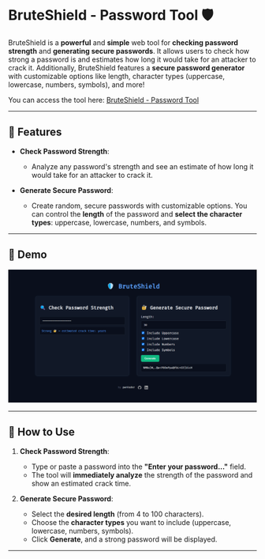 # BruteShield - Password Tool 🛡️

BruteShield is a **powerful** and **simple** web tool for **checking password strength** and **generating secure passwords**. It allows users to check how strong a password is and estimates how long it would take for an attacker to crack it. Additionally, BruteShield features a **secure password generator** with customizable options like length, character types (uppercase, lowercase, numbers, symbols), and more!

You can access the tool here: [BruteShield - Password Tool](https://pwnvader.github.io/BruteShield/)

---

## 🚀 Features

- **Check Password Strength**: 
  - Analyze any password's strength and see an estimate of how long it would take for an attacker to crack it.

- **Generate Secure Password**: 
  - Create random, secure passwords with customizable options. You can control the **length** of the password and **select the character types**: uppercase, lowercase, numbers, and symbols.

---

## 📸 Demo

![BruteShield Demo](bruteshieldsc.png)

---

## 📘 How to Use

1. **Check Password Strength**:
   - Type or paste a password into the **"Enter your password..."** field.
   - The tool will **immediately analyze** the strength of the password and show an estimated crack time.

2. **Generate Secure Password**:
   - Select the **desired length** (from 4 to 100 characters).
   - Choose the **character types** you want to include (uppercase, lowercase, numbers, symbols).
   - Click **Generate**, and a strong password will be displayed.

---

